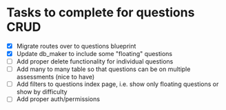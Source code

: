 # Tasks to complete for questions CRUD

- [x] Migrate routes over to questions blueprint
- [x] Update db_maker to include some "floating" questions
- [ ] Add proper delete functionality for individual questions
- [ ] Add many to many table so that questions can be on multiple assessments (nice to have)
- [ ] Add filters to questions index page, i.e. show only floating questions or show by difficulty
- [ ] Add proper auth/permissions
